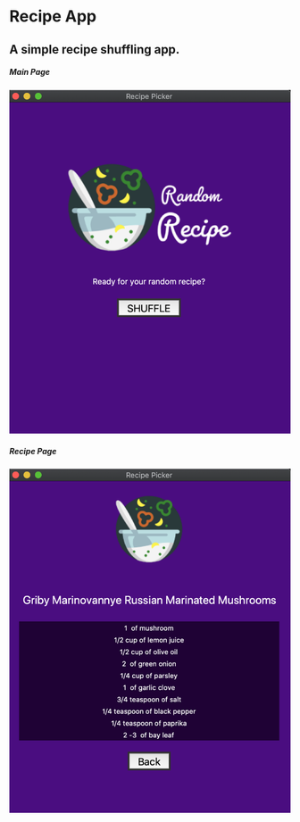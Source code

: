 # Recipe App

## A simple recipe shuffling app.

<div class="container">
    <div class="main-page">
        <h5> Main Page </h5>
        <img src="./assets/pic1_main.png" alt="Image 1" />
    </div>
    <div class="recipe-page" style="margin-top:4px;">
        <h5> Recipe Page </h5>
        <img src="./assets/pic2_recipe.png" alt="Image 2" />
    </div>
</div>
